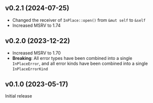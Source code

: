v0.2.1 (2024-07-25)
-------------------
- Changed the receiver of `InPlace::open()` from `&mut self` to `&self`
- Increased MSRV to 1.74

v0.2.0 (2023-12-22)
-------------------
- Increased MSRV to 1.70
- **Breaking**: All error types have been combined into a single
  `InPlaceError`, and all error kinds have been combined into a single
  `InPlaceErrorKind`

v0.1.0 (2023-05-17)
-------------------
Initial release
